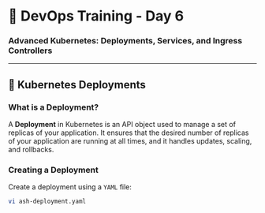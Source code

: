 # 🚀 DevOps Training - Day 6  
### Advanced Kubernetes: Deployments, Services, and Ingress Controllers

---

## 🐳 Kubernetes Deployments

### What is a Deployment?

A **Deployment** in Kubernetes is an API object used to manage a set of replicas of your application. It ensures that the desired number of replicas of your application are running at all times, and it handles updates, scaling, and rollbacks.

### Creating a Deployment

Create a deployment using a `YAML` file:

```bash
vi ash-deployment.yaml
